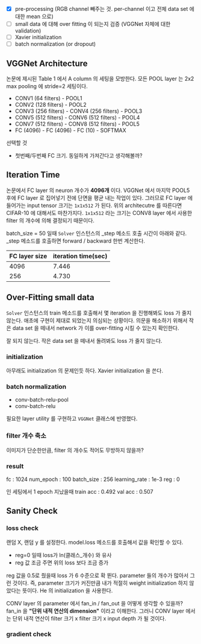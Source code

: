 - [x] pre-processing (RGB channel 빼주는 것. per-channel 이고 전체 data set 에 대한 mean 으로)
- [ ] small data 에 대해 over fitting 이 되는지 검증 (VGGNet 자체에 대한 validation)
- [ ] Xavier initialization
- [ ] batch normalization (or dropout)

## VGGNet Architecture
논문에 제시된 Table 1 에서 A column 의 세팅을 모방한다. 모든 POOL layer 는 2x2 max pooling 에 stride=2 세팅이다.

* CONV1 (64 filters) - POOL1
* CONV2 (128 filters) - POOL2
* CONV3 (256 filters) - CONV4 (256 filters) - POOL3
* CONV5 (512 filters) - CONV6 (512 filters) - POOL4
* CONV7 (512 filters) - CONV8 (512 filters) - POOL5
* FC (4096) - FC (4096) - FC (10) - SOFTMAX

선택할 것
* 첫번째/두번째 FC 크기. 동일하게 가져간다고 생각해볼까?

## Iteration Time
논문에서 FC layer 의 neuron 개수가 **4096개** 이다. VGGNet 에서 마지막 POOL5 후에 FC layer 로 집어넣기 전에 단면을 평균 내는 작업이 있다. 그러므로 FC layer 에 들어가는 input tensor 크기는 `1x1x512` 가 된다. 위의 architecutre 를 따른다면 CIFAR-10 에 대해서도 마찬가지다. `1x1x512` 라는 크기는 CONV8 layer 에서 사용한 filter 의 개수에 의해 결정되기 때문이다.

batch_size = 50 일때 `Solver` 인스턴스의 _step 메소드 호출 시간이 아래와 같다. _step 메소드를 호출하면 forward / backward 한번 계산한다.

FC layer size|iteration time(sec)|
-------------|-------------------|
4096         |7.446              |
256          |4.730              |

## Over-Fitting small data
`Solver` 인스턴스의 train 메소드를 호출해서 몇 iteration 을 진행해봐도 loss 가 줄지 않는다. 애초에 구현이 제대로 되었는지 의심되는 상황이다. 의문을 해소하기 위해서 작은 data set 을 떼내서 network 가 이를 over-fitting 시킬 수 있는지 확인한다.

잘 되지 않는다. 작은 data set 을 떼내서 돌려봐도 loss 가 줄지 않는다.
### initialization
아무래도 initialization 의 문제인듯 하다. Xavier initialization 을 쓴다.
### batch normalization
* conv-batch-relu-pool
* conv-batch-relu

필요한 layer utility 를 구현하고 `VGGNet` 클래스에 반영했다.
### filter 개수 축소
이미지가 단순한만큼, filter 의 개수도 적어도 무방하지 않을까?
### result
fc : 1024
num_epoch : 100
batch_size : 256
learning_rate : 1e-3
reg : 0

인 세팅에서 1 epoch 지났을때
train acc : 0.492
val acc : 0.507
## Sanity Check
### loss check
랜덤 X, 랜덤 y 를 설정한다. model.loss 메소드를 호출해서 값을 확인할 수 있다.
* reg=0 일때 loss가 ln(클래스_개수) 와 유사
* reg 값 조금 주면 위의 loss 보다 조금 증가

reg 값을 0.5로 줬을때 loss 가 6 수준으로 확 뛴다. parameter 들의 개수가 많아서 그런 것이다. 즉, parameter 크기가 커진만큼 내가 적절히 weight initialization 하지 않았다는 뜻이다. He 의 initialization 을 사용한다.

CONV layer 의 parameter 에서 fan_in / fan_out 을 어떻게 생각할 수 있을까? fan_in 을 **"단위 내적 연산의 dimension"** 이라고 이해한다. 그러니 CONV layer 에서는 단위 내적 연산이 filter 크기 x filter 크기 x input depth 가 될 것이다.
### gradient check